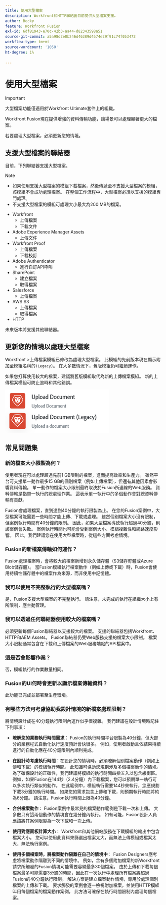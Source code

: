 ```yaml
---
title: 使用大型檔案
description: Workfront和HTTP聯結器目前提供大型檔案支援。
author: Becky
feature: Workfront Fusion
exl-id: 6df81943-e70c-42b3-aa44-d82343598a51
source-git-commit: a5a98d2e0b246d46389d4574e29f91c74f053472
workflow-type: tm+mt
source-wordcount: '1050'
ht-degree: 1%

---
```


# 使用大型檔案

>[!IMPORTANT]
>
>大型檔案功能僅適用於Workfront Ultimate套件上的組織。

Workfront Fusion現在提供增強的資料傳輸功能，讓場景可以處理顯著更大的檔案。

若要處理大型檔案，必須更新您的情境。

## 支援大型檔案的聯結器

目前，下列聯結器支援大型檔案。

>[!NOTE]
>
>* 如果使用支援大型檔案的模組下載檔案，然後傳遞至不支援大型檔案的模組，該模組不會成功處理檔案。 在整個工作流程中，大型檔案必須以支援的模組專門處理。
>* 不支援大型檔案的模組可處理大小最大為200 MB的檔案。

* Workfront
   * 上傳檔案
   * 下載文件
* Adobe Experience Manager Assets
   * 上傳文件
* Workfront Proof
   * 上傳檔案
   * 下載校訂
* Adobe Authenticator
   * 進行自訂API呼叫
* SharePoint
   * 建立檔案
   * 取得檔案
* Salesforce
   * 上傳檔案
* AWS S3
   * 上傳檔案
   * 取得檔案
* HTTP

未來版本將支援其他聯結器。

## 更新您的情境以處理大型檔案

Workfront >上傳檔案模組已修改為處理大型檔案。 此模組的先前版本現在顯示附加至模組名稱的`(Legacy)`。 在大多數情況下，舊版模組仍可繼續運作。

如果您打算使用較大的檔案，建議將舊版模組取代為新的上傳檔案模組。 新的上傳檔案模組可防止逾時和其他錯誤。

![上傳檔案](assets/new-upload-document.png)

## 常見問題集

### 新的檔案大小限製為何？

使用者現在可以處理超過先前1 GB限制的檔案，進而提高效率和生產力。  雖然平台可支援單一動作最多15 GB的個別檔案（例如上傳檔案），但還有其他因素會影響資料傳輸。 單一動作的檔案大小限制最終取決於Fusion所連線的Web服務。 資料傳輸是指單一執行的總處理作業。 這表示單一執行中的多個動作會對總資料傳輸有貢獻。

Fusion會處理檔案，直到達到40分鐘的執行限製為止。 在您的Fusion案例中，大型檔案可能需要一些時間才能上傳、下載或處理。 雖然個別檔案大小沒有限制，但案例執行時間有40分鐘的限制。 因此，如果大型檔案導致執行超過40分鐘，則該案例會失敗。 案例執行時間也可能會受到案例大小、模組複雜性和網路速度影響。 因此，我們建議您在使用大型檔案時，從這些方面考慮情境。

### Fusion的新檔案傳輸如何運作？

Fusion處理檔案時，會將較大的檔案新增到永久儲存體（S3儲存貯體或Azure Blob儲存體）。 當Fusion模組執行檔案動作（例如上傳或下載）時，Fusion會使用持續性儲存體中的檔案作為來源，而非使用中記憶體。

### 我可以使用不完整執行的大型檔案嗎？

是，Fusion支援大型檔案的不完整執行。 請注意，未完成的執行在組織大小上有所限制，應主動管理。

### 我可以透過任何聯結器使用較大的檔案嗎？

必須更新每個Fusion聯結器以支援較大的檔案。 支援的聯結器包括Workfront、HTTP和AEM Assets。 Fusion聯結器仍受Web服務支援的檔案大小限制。 檔案大小限制通常包含在下載和上傳檔案的Web服務端點的API檔案中。

### 這是否會影響作業？

否，模組執行的作業數量相同。

### Fusion的UI何時會更新以顯示檔案傳輸資料？

此功能已完成並部署至生產環境。

### 有哪些方法可考慮協助我設計情境的新檔案處理限制？

將情境設計成在40分鐘執行限制內運作似乎很複雜。 我們建議在設計情境時記住下列事項：

* **瞭解您的業務執行時間需求**： Fusion的執行時間平台限製為40分鐘，但大部分的業務程式自動化執行速度預計會快很多。 例如，使用者啟動且依結果持續進行的自動化應在40分鐘限制內順利完成。
* **在設計時考慮執行時間**：在設計您的情境時，必須瞭解個別檔案動作（例如上傳和下載）的模組執行時間。 此知識可協助您規劃涉及多個檔案動作的情境。  為了確保設計的正確性，我們建議將模組的執行時間四捨五入以包含緩衝區。
例如，如果Fusion在144秒（2.4分鐘）內下載檔案，您可以預期單一執行可以多次執行類似的動作。 在此範例中，模組執行需要144秒來執行，您應規劃下載3分鐘的執行時間。 如果您的需求包含上傳和下載，則預期執行時間將約為6分鐘。 請注意，Fusion執行時間上限為40分鐘。

* **合併檔案動作**： Fusion案例中最常見的檔案動作範例是下載一次和上傳。 大多數只有這兩個動作的情境會在幾分鐘內執行。 如有可能，Fusion設計人員應該將其案例限製為一次下載和一次上傳。

* **使用對應面板計算大小**： Workfront和其他網站服務在下載模組的輸出中包含檔案大小。 您可以使用此資料來篩選出檔案太大，而無法上傳模組或檔案太大，無法執行案例。

* **使用多個檔案時，將檔案動作隔離在自己的情境中**： Fusion Designers應考慮將檔案動作隔離到不同的情境中。 例如，含有多個附加檔案的新Workfront請求所觸發的Fusion情境可能需要容納最多30個檔案。 由於上傳和下載每個檔案最多可能需要3分鐘的時間，因此在一次執行中處理所有檔案將超過Fusion的40分鐘執行限制。 解決方案是建立檔案動作情境，專用於處理個別檔案的上傳和下載。 要求觸發的案例會逐一檢視附加檔案，並使用HTTP模組叫用每個檔案的檔案動作案例。 此方法可確保在執行時間限制內處理每個檔案。

<!--
## Connectors that do not support large files

Some Fusion connectors do not support large files. For these connectors, Fusion's total processing capacity for files is **1 GB**. 

This limit is based on a total memory cost. Every operation contributes to that cost. If a single file of 400 MB is downloaded and uploaded then the total cost to the file capacity would be 800 MB.

The following connectors do **not** support large files. 

* Archive
* Box
* Convert
* CSV
* Datastores
* Flow control
* FTP
* JSON
* JWT
* Markdown
* Math
* Microsoft Word templates
* MIME
* Microsoft SQL
* SFTP
* Adobe Acrobat Sign
* SOAP
* Tools
* XML

If a connector is not on this list, it does not support large files. For these connectors, Fusion's total processing capacity for files is **1 GB**. 

This limit is based on a total memory cost. Every operation contributes to that cost. If a single file of 400 MB is downloaded and uploaded then the total cost to the file capacity would be 800 MB.-->






<!--## Connectors that support large files

The following connectors support large files.

Workfront
HTTP
Webhooks
Salesforce
Microsoft Email
Workfront Proof
AEM Assets
Email
Slack
Jira
Microsoft Excel
SharePoint
Frame.io
Adobe PDF Services
Marketo
Azure Devops 
Google Email
Jira Server
Google Sheets
Microsoft OneDrive
ServiceNow 
AWS S3
Bynder
OneDrive Business
Adobe Authenticator
Google Drive
Microsoft Dynamics
Google Docs
NetSuite
Airtable
Azure AD
QuickBase 
Adobe Target
Adobe Campaign Classic
Microsoft Calendar
Workfront Planning
HubSpot CRM  
DropBox
Cloud Convert
Egnyte
Adobe Firefly
OpenAI / Chat GPT
Allocadia
Cvent
GitLab 
Google Team Drive
Google Calendar
Workfront SDL Managed Translation
Widen
Workfront Boards
Google Slides
Qualtrics
Microsoft Power BI
Adobe Photoshop
Anaplan
DocuSign 
MariaDB
Adobe Creative Cloud Libraries
Figma
AEM Forms
Datadog
GitHub 
Google Forms
Adobe I/O Events
Trello
Workday
Adobe Journey Optimizer
Adobe Lightroom


If a file is not on this list, it does not support large files. For these connectors, Fusion's total processing capacity for files is **1 GB**. 

This limit is based on a total memory cost. Every operation contributes to that cost. If a single file of 400 MB is downloaded and uploaded then the total cost to the file capacity would be 800 MB.

-->
